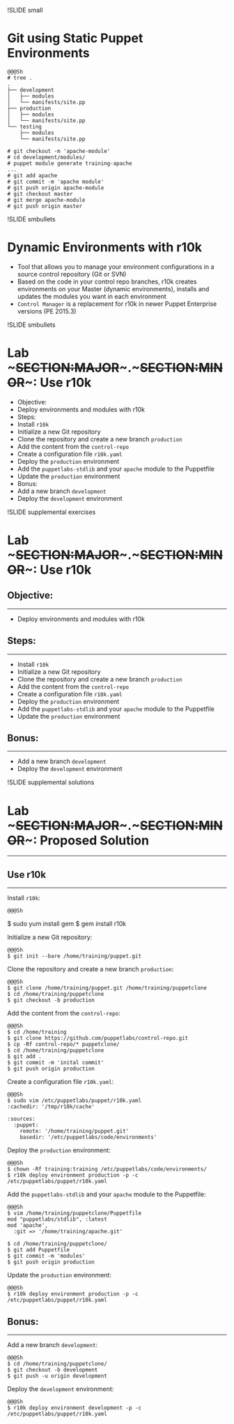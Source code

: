 !SLIDE small
# Git using Static Puppet Environments

    @@@Sh
    # tree .
    .
    ├── development
    │   ├── modules
    │   └── manifests/site.pp
    ├── production
    │   ├── modules
    │   └── manifests/site.pp
    └── testing
        ├── modules
        └── manifests/site.pp

    # git checkout -m 'apache-module'
    # cd development/modules/
    # puppet module generate training-apache
    ...
    # git add apache
    # git commit -m 'apache module'
    # git push origin apache-module
    # git checkout master
    # git merge apache-module
    # git push origin master


!SLIDE smbullets
# Dynamic Environments with r10k

* Tool that allows you to manage your environment configurations in a source control repository (Git or SVN)
* Based on the code in your control repo branches, r10k creates environments on your Master (dynamic environments), installs and updates the modules you want in each environment
* `Control Manager` is a replacement for r10k in newer Puppet Enterprise versions (PE 2015.3)


!SLIDE smbullets
# Lab ~~~SECTION:MAJOR~~~.~~~SECTION:MINOR~~~: Use r10k

* Objective:
 * Deploy environments and modules with r10k
* Steps:
 * Install `r10k`
 * Initialize a new Git repository
 * Clone the repository and create a new branch `production`
 * Add the content from the `control-repo`
 * Create a configuration file `r10k.yaml`
 * Deploy the `production` environment
 * Add the `puppetlabs-stdlib` and your `apache` module to the Puppetfile
 * Update the `production` environment
* Bonus:
 * Add a new branch `development`
 * Deploy the `development` environment


!SLIDE supplemental exercises
# Lab ~~~SECTION:MAJOR~~~.~~~SECTION:MINOR~~~: Use r10k

## Objective:

****

* Deploy environments and modules with r10k

## Steps:

****

* Install `r10k`
* Initialize a new Git repository
* Clone the repository and create a new branch `production`
* Add the content from the `control-repo`
* Create a configuration file `r10k.yaml`
* Deploy the `production` environment
* Add the `puppetlabs-stdlib` and your `apache` module to the Puppetfile
* Update the `production` environment

## Bonus:

****

* Add a new branch `development`
* Deploy the `development` environment


!SLIDE supplemental solutions
# Lab ~~~SECTION:MAJOR~~~.~~~SECTION:MINOR~~~: Proposed Solution

****

## Use r10k

****

Install `r10k`:

    @@@Sh
   $ sudo yum install gem
    $ gem install r10k

Initialize a new Git repository:

    @@@Sh
    $ git init --bare /home/training/puppet.git

Clone the repository and create a new branch `production`:

    @@@Sh
    $ git clone /home/training/puppet.git /home/training/puppetclone
    $ cd /home/training/puppetclone
    $ git checkout -b production

Add the content from the `control-repo`:

    @@@Sh
    $ cd /home/training
    $ git clone https://github.com/puppetlabs/control-repo.git
    $ cp -Rf control-repo/* puppetclone/
    $ cd /home/training/puppetclone
    $ git add .
    $ git commit -m 'inital commit'
    $ git push origin production

Create a configuration file `r10k.yaml`:

    @@@Sh
    $ sudo vim /etc/puppetlabs/puppet/r10k.yaml
    :cachedir: '/tmp/r10k/cache'

    :sources:
      :puppet:
        remote: '/home/training/puppet.git'
        basedir: '/etc/puppetlabs/code/environments'

Deploy the `production` environment:

    @@@Sh
    $ chown -Rf training:training /etc/puppetlabs/code/environments/
    $ r10k deploy environment production -p -c /etc/puppetlabs/puppet/r10k.yaml

Add the `puppetlabs-stdlib` and your `apache` module to the Puppetfile:

    @@@Sh
    $ vim /home/training/puppetclone/Puppetfile
    mod "puppetlabs/stdlib", :latest
    mod 'apache',
      :git => '/home/training/apache.git'

    $ cd /home/training/puppetclone/
    $ git add Puppetfile
    $ git commit -m 'modules'
    $ git push origin production

Update the `production` environment:

    @@@Sh
    $ r10k deploy environment production -p -c /etc/puppetlabs/puppet/r10k.yaml

## Bonus:

****

Add a new branch `development`:

    @@@Sh
    $ cd /home/training/puppetclone/
    $ git checkout -b development
    $ git push -u origin development

Deploy the `development` environment:

    @@@Sh
    $ r10k deploy environment development -p -c /etc/puppetlabs/puppet/r10k.yaml
